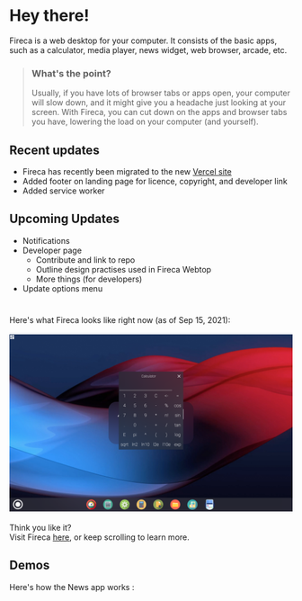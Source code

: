 
# Hey there!

Fireca is a web desktop for your computer. It consists of the basic apps, 
such as a calculator, media player, news widget, web browser, arcade, etc.

> ### What's the point?
> Usually, if you have lots of browser tabs or apps open, your computer will slow down, and it might give you a headache just looking at your screen. 
With Fireca, you can cut down on the apps and browser tabs you have, lowering the load on
your computer (and yourself).

## Recent updates

* Fireca has recently been migrated to the new [Vercel site](https://fireca.vercel.app)
* Added footer on landing page for licence, copyright, and developer link
* Added service worker

## Upcoming Updates

* Notifications
* Developer page
  * Contribute and link to repo
  * Outline design practises used in Fireca Webtop
  * More things (for developers)
* Update options menu

#

Here's what Fireca looks like right now (as of Sep 15, 2021):<br><br>
![Fireca Webtop](/fw.png "Fireca Webtop")<br><br>
Think you like it?<br>
Visit Fireca [here](https://fireca.vercel.app), or keep scrolling to learn more.

## Demos

Here's how the News app works :

